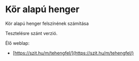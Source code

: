 # Kör alapú henger

Kör alapú henger felszínének számítása

Tesztelésre szánt verzió.

Élő weblap:

* [https://szit.hu/m/tehengfel/](https://szit.hu/m/tehengfel/)
